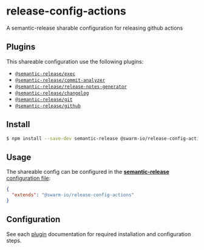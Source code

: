 # release-config-actions
A semantic-release sharable configuration for releasing github actions
## Plugins

This shareable configuration use the following plugins:

- [`@semantic-release/exec`](https://github.com/semantic-release/exec)
- [`@semantic-release/commit-analyzer`](https://github.com/semantic-release/commit-analyzer)
- [`@semantic-release/release-notes-generator`](https://github.com/semantic-release/release-notes-generator)
- [`@semantic-release/changelog`](https://github.com/semantic-release/changelog)
- [`@semantic-release/git`](https://github.com/semantic-release/git)
- [`@semantic-release/github`](https://github.com/semantic-release/github)

## Install

```bash
$ npm install --save-dev semantic-release @swarm-io/release-config-actions
```

## Usage

The shareable config can be configured in the [**semantic-release** configuration file](https://github.com/semantic-release/semantic-release/blob/master/docs/usage/configuration.md#configuration):

```json
{
  "extends": "@swarm-io/release-config-actions"
}
```

## Configuration

See each [plugin](#plugins) documentation for required installation and configuration steps.

